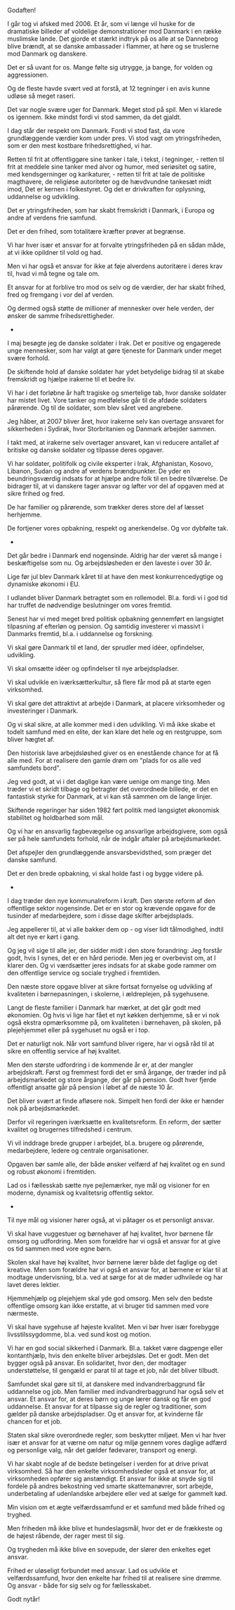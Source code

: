 Godaften!

I går tog vi afsked med 2006. Et år, som vi længe vil huske for de dramatiske billeder af voldelige demonstrationer mod Danmark i en række muslimske lande. Det gjorde et stærkt indtryk på os alle at se Dannebrog blive brændt, at se danske ambassader i flammer, at høre og se truslerne mod Danmark og danskere.

Det er så uvant for os. Mange følte sig utrygge, ja bange, for volden og aggressionen.

Og de fleste havde svært ved at forstå, at 12 tegninger i en avis kunne udløse så meget raseri.

Det var nogle svære uger for Danmark. Meget stod på spil. Men vi klarede os igennem. Ikke mindst fordi vi stod sammen, da det gjaldt.

I dag står der respekt om Danmark. Fordi vi stod fast, da vore grundlæggende værdier kom under pres. Vi stod vagt om ytringsfriheden, som er den mest kostbare frihedsrettighed, vi har.

Retten til frit at offentliggøre sine tanker i tale, i tekst, i tegninger, - retten til frit at meddele sine tanker med alvor og humor, med seriøsitet og satire, med kendsgerninger og karikaturer, - retten til frit at tale de politiske magthavere, de religiøse autoriteter og de hævdvundne tankesæt midt imod, Det er kernen i folkestyret. Og det er drivkraften for oplysning, uddannelse og udvikling.

Det er ytringsfriheden, som har skabt fremskridt i Danmark, i Europa og andre af verdens frie samfund.

Det er den frihed, som totalitære kræfter prøver at begrænse.

Vi har hver især et ansvar for at forvalte ytringsfriheden på en sådan måde, at vi ikke opildner til vold og had.

Men vi har også et ansvar for ikke at føje alverdens autoritære i deres krav til, hvad vi må tegne og tale om.

Et ansvar for at forblive tro mod os selv og de værdier, der har skabt frihed, fred og fremgang i vor del af verden.

Og dermed også støtte de millioner af mennesker over hele verden, der ønsker de samme frihedsrettigheder.

*

I maj besøgte jeg de danske soldater i Irak. Det er positive og engagerede unge mennesker, som har valgt at gøre tjeneste for Danmark under meget svære forhold.

De skiftende hold af danske soldater har ydet betydelige bidrag til at skabe fremskridt og hjælpe irakerne til et bedre liv.

Vi har i det forløbne år haft tragiske og smertelige tab, hvor danske soldater har mistet livet. Vore tanker og medfølelse går til de afdøde soldaters pårørende. Og til de soldater, som blev såret ved angrebene.

Jeg håber, at 2007 bliver året, hvor irakerne selv kan overtage ansvaret for sikkerheden i Sydirak, hvor Storbritanien og Danmark arbejder sammen.

I takt med, at irakerne selv overtager ansvaret, kan vi reducere antallet af britiske og danske soldater og tilpasse deres opgaver.

Vi har soldater, politifolk og civile eksperter i Irak, Afghanistan, Kosovo, Libanon, Sudan og andre af verdens brændpunkter. De yder en beundringsværdig indsats for at hjælpe andre folk til en bedre tilværelse. De bidrager til, at vi danskere tager ansvar og løfter vor del af opgaven med at sikre frihed og fred.

De har familier og pårørende, som trækker deres store del af læsset herhjemme.

De fortjener vores opbakning, respekt og anerkendelse. Og vor dybfølte tak.

*

Det går bedre i Danmark end nogensinde. Aldrig har der været så mange i beskæftigelse som nu. Og arbejdsløsheden er den laveste i over 30 år.

Lige før jul blev Danmark kåret til at have den mest konkurrencedygtige og dynamiske økonomi i EU.

I udlandet bliver Danmark betragtet som en rollemodel. Bl.a. fordi vi i god tid har truffet de nødvendige beslutninger om vores fremtid.

Senest har vi med meget bred politisk opbakning gennemført en langsigtet tilpasning af efterløn og pension. Og samtidig investerer vi massivt i Danmarks fremtid, bl.a. i uddannelse og forskning.

Vi skal gøre Danmark til et land, der sprudler med idéer, opfindelser, udvikling.

Vi skal omsætte idéer og opfindelser til nye arbejdspladser.

Vi skal udvikle en iværksætterkultur, så flere får mod på at starte egen virksomhed.

Vi skal gøre det attraktivt at arbejde i Danmark, at placere virksomheder og investeringer i Danmark.

Og vi skal sikre, at alle kommer med i den udvikling. Vi må ikke skabe et todelt samfund med en elite, der kan klare det hele og en restgruppe, som bliver hægtet af.

Den historisk lave arbejdsløshed giver os en enestående chance for at få alle med. For at realisere den gamle drøm om "plads for os alle ved samfundets bord".

Jeg ved godt, at vi i det daglige kan være uenige om mange ting. Men træder vi et skridt tilbage og betragter det overordnede billede, er det en fantastisk styrke for Danmark, at vi kan stå sammen om de lange linjer.

Skiftende regeringer har siden 1982 ført politik med langsigtet økonomisk stabilitet og holdbarhed som mål.

Og vi har en ansvarlig fagbevægelse og ansvarlige arbejdsgivere, som også ser på hele samfundets forhold, når de indgår aftaler på arbejdsmarkedet.

Det afspejler den grundlæggende ansvarsbevidsthed, som præger det danske samfund.

Det er den brede opbakning, vi skal holde fast i og bygge videre på.

*

I dag træder den nye kommunalreform i kraft. Den største reform af den offentlige sektor nogensinde. Det er en stor og krævende opgave for de tusinder af medarbejdere, som i disse dage skifter arbejdsplads.

Jeg appellerer til, at vi alle bakker dem op - og viser lidt tålmodighed, indtil alt det nye er kørt i gang.

Og jeg vil sige til alle jer, der sidder midt i den store forandring: Jeg forstår godt, hvis I synes, det er en hård periode. Men jeg er overbevist om, at I klarer den. Og vi værdsætter jeres indsats for at skabe gode rammer om den offentlige service og sociale tryghed i fremtiden.

Den næste store opgave bliver at sikre fortsat fornyelse og udvikling af kvaliteten i børnepasningen, i skolerne, i ældreplejen, på sygehusene.

Langt de fleste familier i Danmark har mærket, at det går godt med økonomien. Og hvis vi lige har fået et nyt køkken derhjemme, så er vi nok også ekstra opmærksomme på, om kvaliteten i børnehaven, på skolen, på plejehjemmet eller på sygehuset nu også er i top.

Det er naturligt nok. Når vort samfund bliver rigere, har vi også råd til at sikre en offentlig service af høj kvalitet.

Men den største udfordring i de kommende år er, at der mangler arbejdskraft. Først og fremmest fordi det er små årgange, der træder ind på arbejdsmarkedet og store årgange, der går på pension. Godt hver fjerde offentligt ansatte går på pension i løbet af de næste 10 år.

Det bliver svært at finde afløsere nok. Simpelt hen fordi der ikke er hænder nok på arbejdsmarkedet.

Derfor vil regeringen iværksætte en kvalitetsreform. En reform, der sætter kvalitet og brugernes tilfredshed i centrum.

Vi vil inddrage brede grupper i arbejdet, bl.a. brugere og pårørende, medarbejdere, ledere og centrale organisationer.

Opgaven bør samle alle, der både ønsker velfærd af høj kvalitet og en sund og robust økonomi i fremtiden.

Lad os i fællesskab sætte nye pejlemærker, nye mål og visioner for en moderne, dynamisk og kvalitetsrig offentlig sektor.

*

Til nye mål og visioner hører også, at vi påtager os et personligt ansvar.

Vi skal have vuggestuer og børnehaver af høj kvalitet, hvor børnene får omsorg og udfordring. Men som forældre har vi også et ansvar for at give os tid sammen med vore egne børn.

Skolen skal have høj kvalitet, hvor børnene lærer både det faglige og det kreative. Men som forældre har vi også et ansvar for, at børnene er klar til at modtage undervisning, bl.a. ved at sørge for at de møder udhvilede og har lavet deres lektier.

Hjemmehjælp og plejehjem skal yde god omsorg. Men selv den bedste offentlige omsorg kan ikke erstatte, at vi bruger tid sammen med vore nærmeste.

Vi skal have sygehuse af højeste kvalitet. Men vi bør hver især forebygge livsstilssygdomme, bl.a. ved sund kost og motion.

Vi har en god social sikkerhed i Danmark. Bl.a. takket være dagpenge eller kontanthjælp, hvis den enkelte bliver arbejdsløs. Det er godt. Men det bygger også på ansvar. En solidaritet, hvor den, der modtager understøttelse, til gengæld er parat til at tage et job, når det bliver tilbudt.

Samfundet skal gøre sit til, at danskere med indvandrerbaggrund får uddannelse og job. Men familier med indvandrerbaggrund har også selv et ansvar. Et ansvar for, at deres børn og unge lærer dansk og får en god uddannelse. Et ansvar for at tilpasse sig de regler og traditioner, som gælder på danske arbejdspladser. Og et ansvar for, at kvinderne får chancen for et job.

Staten skal sikre overordnede regler, som beskytter miljøet. Men vi har hver især et ansvar for at værne om natur og miljø gennem vores daglige adfærd og personlige valg, når det gælder fødevarer, transport og energi.

Vi har skabt nogle af de bedste betingelser i verden for at drive privat virksomhed. Så har den enkelte virksomhedsleder også et ansvar for, at virksomheden opfører sig anstændigt. Et ansvar for ikke at snyde sig til fordele på andres bekostning ved smarte skattemanøvrer, sort arbejde, underbetaling af udenlandske arbejdere eller ved at sælge for gammelt kød.

Min vision om et ægte velfærdssamfund er et samfund med både frihed og tryghed.

Men friheden må ikke blive et hundeslagsmål, hvor det er de frækkeste og de højest råbende, der rager mest til sig.

Og trygheden må ikke blive en sovepude, der slører den enkeltes eget ansvar.

Frihed er uløseligt forbundet med ansvar. Lad os udvikle et velfærdssamfund, hvor den enkelte har frihed til at realisere sine drømme. Og ansvar - både for sig selv og for fællesskabet.

Godt nytår!